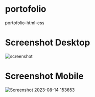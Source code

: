 # portofolio
portofolio-html-css

# Screenshot Desktop

![screenshot](https://github.com/nanangpratama99/portofolio/assets/111034379/f4810c90-41a8-47c1-a42b-97f7e724adf1)

# Screenshot Mobile

![Screenshot 2023-08-14 153653](https://github.com/nanangpratama99/portofolio/assets/111034379/5f233a2a-be2f-4d2a-a0a9-db3a594671fe)
